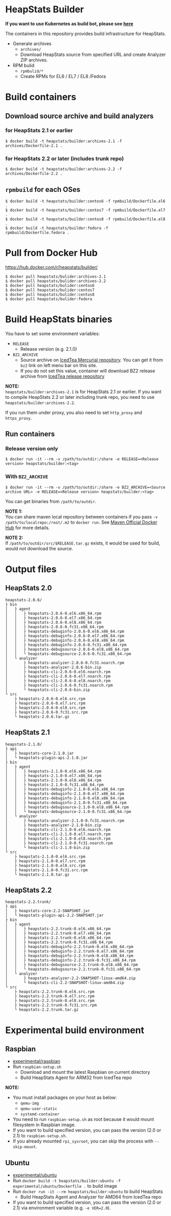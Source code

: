 HeapStats Builder
===================

**If you want to use Kubernetes as build bot, please see [here](https://github.com/HeapStats/heapstats-builder/blob/master/k8s)**

The containers in this repository provides build infrastructure for HeapStats.

* Generate archives
    * `archives/`
    * Download HeapStats source from specified URL and create Analyzer ZIP archives.
* RPM bulid
    * `rpmbulid/*`
    * Create RPMs for EL6 / EL7 / EL8 /Fedora

# Build containers

## Download source archive and build analyzers

### for HeapStats 2.1 or earlier

```
$ docker build -t heapstats/builder:archives-2.1 -f archives/Dockerfile-2.1 .
```

### for HeapStats 2.2 or later (includes trunk repo)

```
$ docker build -t heapstats/builder:archives-2.2 -f archives/Dockerfile-2.2 .
```

## `rpmbuild` for each OSes

```
$ docker build -t heapstats/builder:centos6 -f rpmbuild/Dockerfile.el6 .
$ docker build -t heapstats/builder:centos7 -f rpmbuild/Dockerfile.el7 .
$ docker build -t heapstats/builder:centos8 -f rpmbuild/Dockerfile.el8 .
$ docker build -t heapstats/builder:fedora -f rpmbuild/Dockerfile.fedora .
```

# Pull from Docker Hub

https://hub.docker.com/r/heapstats/builder/

```
$ docker pull heapstats/bulider:archives-2.1
$ docker pull heapstats/bulider:archives-2.2
$ docker pull heapstats/bulider:centos6
$ docker pull heapstats/bulider:centos7
$ docker pull heapstats/bulider:centos8
$ docker pull heapstats/bulider:fedora
```

# Build HeapStats binaries

You have to set some environment variables:

* `RELEASE`
    * Release version (e.g. 2.1.0)
* `BZ2_ARCHIVE`
    * Source archive on [IcedTea Mercurial repository](http://icedtea.wildebeest.org/hg/). You can get it from `bz2` link on left menu bar on this site.
    * If you do not set this value, container will download BZ2 release archive from [IcedTea release repository](http://icedtea.wildebeest.org/hg/release/)

**NOTE:**  
`heapstats/builder:archives-2.1` is for HeapStats 2.1 or earlier. If you want to compile HeapStats 2.2 or later including trunk repo, you need to use `heapstats/builder:archives-2.2`.

If you run them under proxy, you also need to set `http_proxy` and `https_proxy`.

## Run containers

### Release version only

```
$ docker run -it --rm -v /path/to/outdir:/share -e RELEASE=<Release version> heapstats/builder:<tag>
```

### With `BZ2_ARCHIVE`
```
$ docker run -it --rm -v /path/to/outdir:/share -e BZ2_ARCHIVE=<Source archive URL> -e RELEASE=<Release version> heapstats/builder:<tag>
```

You can get binaries from `/path/to/outdir`.

**NOTE 1:**  
You can share maven local repository between containers if you pass `-v /path/to/localrepo:/root/.m2` to `docker run`. See [Maven Official Docker Hub](https://hub.docker.com/_/maven) for more details.

**NOTE 2:**  
If `/path/to/outdir/src/$RELEASE.tar.gz` exists, it would be used for build, would not download the source.

# Output files

## HeapStats 2.0

```
heapstats-2.0.6/
├ bin
│   ├ agent
│   │   ├ heapstats-2.0.6-0.el6.x86_64.rpm
│   │   ├ heapstats-2.0.6-0.el7.x86_64.rpm
│   │   ├ heapstats-2.0.6-0.el8.x86_64.rpm
│   │   ├ heapstats-2.0.6-0.fc31.x86_64.rpm
│   │   ├ heapstats-debuginfo-2.0.6-0.el6.x86_64.rpm
│   │   ├ heapstats-debuginfo-2.0.6-0.el7.x86_64.rpm
│   │   ├ heapstats-debuginfo-2.0.6-0.el8.x86_64.rpm
│   │   ├ heapstats-debuginfo-2.0.6-0.fc31.x86_64.rpm
│   │   ├ heapstats-debugsource-2.0.6-0.el8.x86_64.rpm
│   │   └ heapstats-debugsource-2.0.6-0.fc31.x86_64.rpm
│   └ analyzer
│       ├ heapstats-analyzer-2.0.6-0.fc31.noarch.rpm
│       ├ heapstats-analyzer-2.0.6-bin.zip
│       ├ heapstats-cli-2.0.6-0.el6.noarch.rpm
│       ├ heapstats-cli-2.0.6-0.el7.noarch.rpm
│       ├ heapstats-cli-2.0.6-0.el8.noarch.rpm
│       ├ heapstats-cli-2.0.6-0.fc31.noarch.rpm
│       └ heapstats-cli-2.0.6-bin.zip
└ src
    ├ heapstats-2.0.6-0.el6.src.rpm
    ├ heapstats-2.0.6-0.el7.src.rpm
    ├ heapstats-2.0.6-0.el8.src.rpm
    ├ heapstats-2.0.6-0.fc31.src.rpm
    └ heapstats-2.0.6.tar.gz
```

## HeapStats 2.1

```
heapstats-2.1.0/
├ api
│   ├ heapstats-core-2.1.0.jar
│   └ heapstats-plugin-api-2.1.0.jar
├ bin
│   ├ agent
│   │   ├ heapstats-2.1.0-0.el6.x86_64.rpm
│   │   ├ heapstats-2.1.0-0.el7.x86_64.rpm
│   │   ├ heapstats-2.1.0-0.el8.x86_64.rpm
│   │   ├ heapstats-2.1.0-0.fc31.x86_64.rpm
│   │   ├ heapstats-debuginfo-2.1.0-0.el6.x86_64.rpm
│   │   ├ heapstats-debuginfo-2.1.0-0.el7.x86_64.rpm
│   │   ├ heapstats-debuginfo-2.1.0-0.el8.x86_64.rpm
│   │   ├ heapstats-debuginfo-2.1.0-0.fc31.x86_64.rpm
│   │   ├ heapstats-debugsource-2.1.0-0.el8.x86_64.rpm
│   │   └ heapstats-debugsource-2.1.0-0.fc31.x86_64.rpm
│   └ analyzer
│       ├ heapstats-analyzer-2.1.0-0.fc31.noarch.rpm
│       ├ heapstats-analyzer-2.1.0-bin.zip
│       ├ heapstats-cli-2.1.0-0.el6.noarch.rpm
│       ├ heapstats-cli-2.1.0-0.el7.noarch.rpm
│       ├ heapstats-cli-2.1.0-0.el8.noarch.rpm
│       ├ heapstats-cli-2.1.0-0.fc31.noarch.rpm
│       └ heapstats-cli-2.1.0-bin.zip
└ src
    ├ heapstats-2.1.0-0.el6.src.rpm
    ├ heapstats-2.1.0-0.el7.src.rpm
    ├ heapstats-2.1.0-0.el8.src.rpm
    ├ heapstats-2.1.0-0.fc31.src.rpm
    └ heapstats-2.1.0.tar.gz
```

## HeapStats 2.2

```
heapstats-2.2.trunk/
├ api
│   ├ heapstats-core-2.2-SNAPSHOT.jar
│   └ heapstats-plugin-api-2.2-SNAPSHOT.jar
├ bin
│   ├ agent
│   │   ├ heapstats-2.2.trunk-0.el6.x86_64.rpm
│   │   ├ heapstats-2.2.trunk-0.el7.x86_64.rpm
│   │   ├ heapstats-2.2.trunk-0.el8.x86_64.rpm
│   │   ├ heapstats-2.2.trunk-0.fc31.x86_64.rpm
│   │   ├ heapstats-debuginfo-2.2.trunk-0.el6.x86_64.rpm
│   │   ├ heapstats-debuginfo-2.2.trunk-0.el7.x86_64.rpm
│   │   ├ heapstats-debuginfo-2.2.trunk-0.el8.x86_64.rpm
│   │   ├ heapstats-debuginfo-2.2.trunk-0.fc31.x86_64.rpm
│   │   ├ heapstats-debugsource-2.2.trunk-0.el8.x86_64.rpm
│   │   └ heapstats-debugsource-2.2.trunk-0.fc31.x86_64.rpm
│   └ analyzer
│       ├ heapstats-analyzer-2.2-SNAPSHOT-linux-amd64.zip
│       └ heapstats-cli-2.2-SNAPSHOT-linux-amd64.zip
└ src
    ├ heapstats-2.2.trunk-0.el6.src.rpm
    ├ heapstats-2.2.trunk-0.el7.src.rpm
    ├ heapstats-2.2.trunk-0.el8.src.rpm
    ├ heapstats-2.2.trunk-0.fc31.src.rpm
    └ heapstats-2.2.trunk.tar.gz
```

# Experimental build environment

## Raspbian

* [experimental/raspbian](experimental/raspbian)
* Run `raspbian-setup.sh`
    * Download and mount the latest Raspbian on current directory
    * Build HeapStats Agent for ARM32 from IcedTea repo

**NOTE:**
* You must install packages on your host as below:
    * `qemu-img`
    * `qemu-user-static`
    * `systemd-container`
* You need to run `raspbian-setup.sh` as root because it would mount filesystem in Raspbian image.
* If you want to build specified version, you can pass the version (2.0 or 2.1) to `raspbian-setup.sh`.
* If you already mounted `rpi_sysroot`, you can skip the process with `--skip-mount`.

## Ubuntu

* [experimental/ubuntu](experimental/ubuntu)
* Run `docker build -t heapstats/builder:ubuntu -f experimental/ubuntu/Dockerfile .` to build image
* Run `docker run -it --rm heapstats/builder:ubuntu` to build HeapStats
    * Build HeapStats Agent and Analyzer for AMD64 from IcedTea repo
* If you want to build specified version, you can pass the version (2.0 or 2.1) via environment variable (e.g. `-e VER=2.0`).
